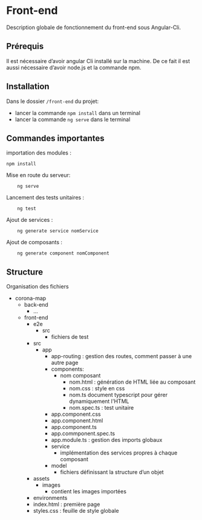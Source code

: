 # Front-end
Description globale de fonctionnement du front-end sous Angular-Cli.
## Prérequis
Il est nécessaire d’avoir angular Cli installé sur la machine. De ce fait il est aussi nécessaire d’avoir node.js et la commande npm.
## Installation
Dans le dossier `/front-end` du projet:
- lancer la commande `npm install` dans un terminal
-  lancer la commande `ng serve` dans le terminal

## Commandes importantes
importation des modules :

	npm install

Mise en route du serveur:
```
	ng serve
```

Lancement des tests unitaires :
```
	ng test
```

Ajout de services :
```
	ng generate service nomService
```

Ajout de composants : 
```
	ng generate component nomComponent
```

## Structure
Organisation des fichiers
- corona-map
	- back-end
		- ...
	 - front-end
		- e2e
			- src
				- fichiers de test
		- src
			- app
				- app-routing : gestion des routes, comment passer à une autre page
				- components:
					- nom composant
						- nom.html : génération de HTML liée au composant
						- nom.css : style en css
						- nom.ts document typescript pour gérer dynamiquement l'HTML
						- nom.spec.ts : test unitaire
				- app.component.css
				- app.component.html
				- app.component.ts
				- app.commponent.spec.ts 
				- app.module.ts : gestion des imports globaux
				- service
					- implémentation des services propres à chaque composant
				- model
					- fichiers définissant la structure d’un objet
		- assets
			- images
				- contient les images importées
		- environments
		- index.html : première page
		- styles.css : feuille de style globale




